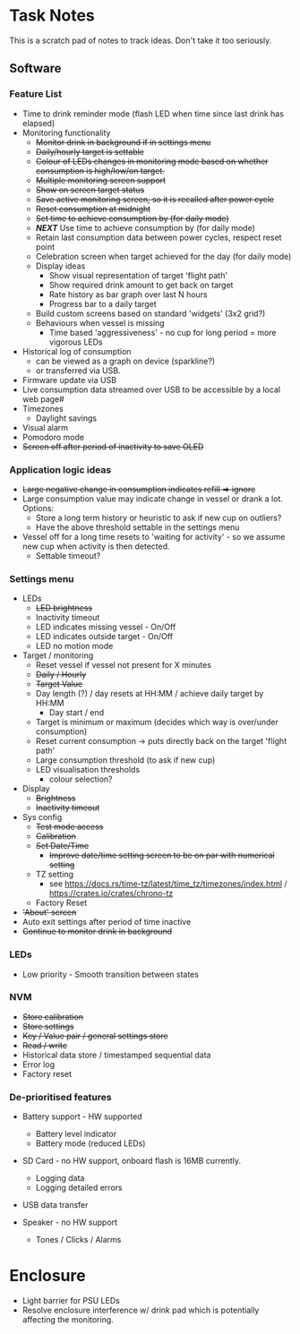 # Task Notes

This is a scratch pad of notes to track ideas. Don't take it too seriously.

## Software

### Feature List

* Time to drink reminder mode (flash LED when time since last drink has elapsed)
* Monitoring functionality
    * ~~Monitor drink in background if in settings menu~~
    * ~~Daily/hourly target is settable~~
    * ~~Colour of LEDs changes in monitoring mode based on whether consumption is high/low/on target.~~
    * ~~Multiple monitoring screen support~~
    * ~~Show on screen target status~~
    * ~~Save active monitoring screen, so it is recalled after power cycle~~
    * ~~Reset consumption at midnight~~
    * ~~Set time to achieve consumption by (for daily mode)~~
    * ***NEXT*** Use time to achieve consumption by (for daily mode)
    * Retain last consumption data between power cycles, respect reset point
    * Celebration screen when target achieved for the day (for daily mode)
    * Display ideas
        * Show visual representation of target 'flight path'
        * Show required drink amount to get back on target
        * Rate history as bar graph over last N hours
        * Progress bar to a daily target
    * Build custom screens based on standard 'widgets' (3x2 grid?)
    * Behaviours when vessel is missing
        * Time based 'aggressiveness' - no cup for long period = more vigorous LEDs
* Historical log of consumption
    * can be viewed as a graph on device (sparkline?)
    * or transferred via USB.
* Firmware update via USB
* Live consumption data streamed over USB to be accessible by a local web page#
* Timezones
    * Daylight savings
* Visual alarm
* Pomodoro mode
* ~~Screen off after period of inactivity to save OLED~~

### Application logic ideas

* ~~Large negative change in consumption indicates refill => ignore~~
* Large consumption value may indicate change in vessel or drank a lot. Options:
    * Store a long term history or heuristic to ask if new cup on outliers?
    * Have the above threshold settable in the settings menu
* Vessel off for a long time resets to 'waiting for activity' - so we assume new cup when activity is then detected.
    * Settable timeout?

### Settings menu

* LEDs
    * ~~LED brightness~~
    * Inactivity timeout
    * LED indicates missing vessel - On/Off
    * LED indicates outside target - On/Off
    * LED no motion mode
* Target / monitoring
    * Reset vessel if vessel not present for X minutes
    * ~~Daily / Hourly~~
    * ~~Target Value~~
    * Day length (?) / day resets at HH:MM / achieve daily target by HH:MM
        * Day start / end
    * Target is minimum or maximum (decides which way is over/under consumption)
    * Reset current consumption -> puts directly back on the target 'flight path'
    * Large consumption threshold (to ask if new cup)
    * LED visualisation thresholds
        * colour selection?
* Display
    * ~~Brightness~~
    * ~~Inactivity timeout~~
* Sys config
    * ~~Test mode access~~
    * ~~Calibration~~
    * ~~Set Date/Time~~
        * ~~Improve date/time setting screen to be on par with numerical setting~~
    * TZ setting
        * see https://docs.rs/time-tz/latest/time_tz/timezones/index.html / https://crates.io/crates/chrono-tz
    * Factory Reset
* ~~'About' screen~~
* Auto exit settings after period of time inactive
* ~~Continue to monitor drink in background~~

### LEDs

* Low priority - Smooth transition between states

### NVM

* ~~Store calibration~~
* ~~Store settings~~
* ~~Key / Value pair / general settings store~~
* ~~Read / write~~
* Historical data store / timestamped sequential data
* Error log
* Factory reset

### De-prioritised features

* Battery support - HW supported
    * Battery level indicator
    * Battery mode (reduced LEDs)

* SD Card - no HW support, onboard flash is 16MB currently.
    * Logging data
    * Logging detailed errors

* USB data transfer

* Speaker - no HW support
    * Tones / Clicks / Alarms

# Enclosure

* Light barrier for PSU LEDs
* Resolve enclosure interference w/ drink pad which is potentially affecting the monitoring.

